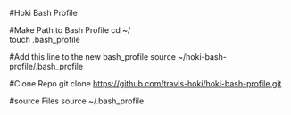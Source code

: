 #Hoki Bash Profile

#Make Path to Bash Profile
cd ~/<br />
touch .bash_profile

#Add this line to the new bash_profile
source ~/hoki-bash-profile/.bash_profile

#Clone Repo
git clone https://github.com/travis-hoki/hoki-bash-profile.git

#source Files
source ~/.bash_profile
